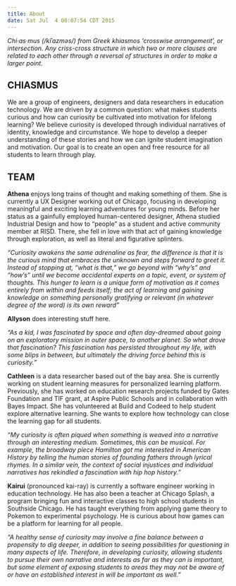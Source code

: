 ```yaml
---
title: About
date: Sat Jul  4 00:07:54 CDT 2015
---
```


*Chi·as·mus (/kīˈazməs/) from Greek khiasmos ‘crosswise arrangement’, or intersection. Any criss-cross structure in which two or more clauses are related to each other through a reversal of structures in order to make a larger point.*

## CHIASMUS 
We are a group of engineers, designers and data researchers in education technology. We are driven by a common question: what makes students curious and how can curiosity be cultivated into motivation for lifelong learning?  We believe curiosity is developed through individual narratives of identity, knowledge and circumstance. We hope to develop a deeper understanding of these stories and how we can ignite student imagination and motivation. Our goal is to create an open and free resource for all students to learn through play.


## TEAM 

**Athena** enjoys long trains of thought and making something of them. She is currently a UX Designer working out of Chicago, focusing in developing meaningful and exciting learning adventures for young minds. Before her status as a gainfully employed human-centered designer, Athena studied Industrial Design and how to “people” as a student and active community member at RISD. There, she fell in love with that act of  gaining knowledge through exploration, as well as literal and figurative splinters.

*“Curiosity awakens the same adrenaline as fear, the difference is that it is the curious mind that embraces the unknown and steps forward to greet it. Instead of stopping at, “what is that,” we go beyond with “why’s” and “how’s” until we become accidental experts on a topic, event, or system of thoughts. This hunger to learn is a unique form of motivation as it comes entirely from within and feeds itself; the act of learning and gaining knowledge on something personally gratifying or relevant (in whatever degree of the word) is its own reward”*

**Allyson** does interesting stuff here. 

*“As a kid, I was fascinated by space and often day-dreamed about going on an exploratory mission in outer space, to another planet. So what drove that fascination? This fascination has persisted throughout my life, with some blips in between, but ultimately the driving force behind this is curiosity.”*

**Cathleen** is a data researcher based out of the bay area. She is currently working on student learning measures for personalized learning platform. Previously, she has worked on education research projects funded by Gates Foundation and TIF grant, at Aspire Public Schools and in collaboration with Bayes Impact. She has volunteered at Build and Codeed to help student explore alternative learning. She wants to explore how technology can close the learning gap for all students. 

*“My curiosity is often piqued when something is weaved into a narrative through an interesting medium. Sometimes, this can be musical. For example, the broadway piece Hamilton got me interested in American History by telling the human stories of founding fathers through lyrical rhymes. In a similar vein, the context of social injustices and individual narratives has rekindled a fascination with hip hop history.”*
  
**Kairui** (pronounced kai-ray) is currently a software engineer working in education technology. He has also been a teacher at Chicago Splash, a program bringing fun and interactive classes to high school students in Southside Chicago. He has taught everything from applying game theory to Pokemon to experimental psychology. He is curious about how games can be a platform for learning for all people. </p>
 
*“A healthy sense of curiosity may involve a fine balance between a propensity to dig deeper, in addition to seeing possibilities for questioning in many aspects of life. Therefore, in developing curiosity, allowing students to pursue their own narrative and interests as far as they can is important, but some element of exposing students to areas they may not be aware of or have an established interest in will be important as well.”*
